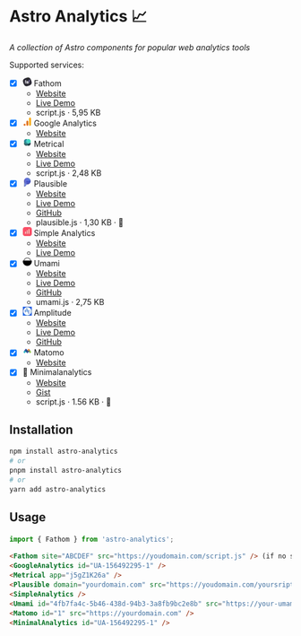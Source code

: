 # Astro Analytics 📈

_A collection of Astro components for popular web analytics tools_

Supported services:
* [x] ![Fathom Logo](docs/fathom.webp) Fathom
  * [Website](https://usefathom.com)
  * [Live Demo](https://app.usefathom.com/demo)
  * script.js · 5,95 KB
* [x] ![Google Analytics Logo](docs/ga.webp) Google Analytics
  * [Website](https://developers.google.com/analytics)
* [x] ![Metrical Logo](docs/metrical.webp) Metrical
  * [Website](https://metrical.xyz)
  * [Live Demo](https://app.metrical.xyz/demo)
  * script.js · 2,48 KB
* [x] ![Plausible Logo](docs/plausible.webp) Plausible
  * [Website](https://plausible.io)
  * [Live Demo](https://plausible.io/plausible.io)
  * [GitHub](https://github.com/plausible/analytics)
  * plausible.js · 1,30 KB · 🥇
* [x] ![Simple Analytics Logo](docs/simpleanalytics.webp) Simple Analytics
  * [Website](https://simpleanalytics.com)
  * [Live Demo](https://simpleanalytics.com/simpleanalytics.com)
* [x] ![Umami Logo](docs/umami.webp) Umami
  * [Website](https://umami.is)
  * [Live Demo](https://app.umami.is/share/8rmHaheU/umami.is)
  * [GitHub](https://github.com/umami-software/umami)
  * umami.js · 2,75 KB
* [x] ![Amplitude Logo](docs/amplitude.webp) Amplitude
  * [Website](https://amplitude.com)
  * [Live Demo](https://analytics.amplitude.com/login/my-demo)
  * [GitHub](https://github.com/amplitude)
* [x] ![Matomo Logo](docs/matomo.webp) Matomo
  * [Website](https://matomo.org)
* [X] 🌱 Minimalanalytics
  * [Website](https://minimalanalytics.com)
  * [Gist](https://gist.github.com/DavidKuennen/443121e692175d6fc145e1efb0284ec9)
  * script.js · 1.56 KB · 🥈
  
## Installation

```bash
npm install astro-analytics
# or
pnpm install astro-analytics
# or
yarn add astro-analytics
```

## Usage

```js
import { Fathom } from 'astro-analytics';
```

```html
<Fathom site="ABCDEF" src="https://youdomain.com/script.js" /> (if no src is set it will fallback to https://cdn.usefathom.com/script.js)
<GoogleAnalytics id="UA-156492295-1" />
<Metrical app="j5gZ1K26a" />
<Plausible domain="yourdomain.com" src="https://youdomain.com/yoursript.js" /> (if no src is set it will fallback to https://plausible.io/js/script.js)
<SimpleAnalytics />
<Umami id="4fb7fa4c-5b46-438d-94b3-3a8fb9bc2e8b" src="https://your-umami-app.com/umami.js" />
<Matomo id="1" src="https://yourdomain.com" />
<MinimalAnalytics id="UA-156492295-1" />
```
